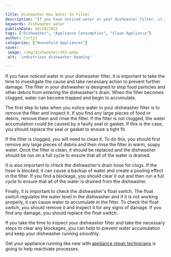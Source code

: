 ```yaml
---

title: Dishwasher Has Water In Filter
description: "If you have noticed water in your dishwasher filter, it is important to take the time to investigate the cause and take necessary ...see more"
keywords: dishwasher water
publishDate: 10/29/2022
tags: ["Dishwasher", "Appliance Consumption", "Clean Appliance"]
author: Curtis
categories: ["Household Appliances"]
cover: 
 image: /img/dishwasher/343.webp
 alt: 'industrious dishwasher beaming'

---
```


If you have noticed water in your dishwasher filter, it is important to take the time to investigate the cause and take necessary action to prevent further damage. The filter in your dishwasher is designed to stop food particles and other debris from entering the dishwasher's drain. When the filter becomes clogged, water can become trapped and begin to accumulate.

The first step to take when you notice water in your dishwasher filter is to remove the filter and inspect it. If you find any large pieces of food or debris, remove them and rinse the filter. If the filter is not clogged, the water accumulation could be caused by a faulty seal or gasket. If this is the case, you should replace the seal or gasket to ensure a tight fit.

If the filter is clogged, you will need to clean it. To do this, you should first remove any large pieces of debris and then rinse the filter in warm, soapy water. Once the filter is clean, it should be replaced and the dishwasher should be run on a full cycle to ensure that all of the water is drained.

It is also important to check the dishwasher's drain hose for clogs. If the hose is blocked, it can cause a backup of water and create a pooling effect in the filter. If you find a blockage, you should clear it out and then run a full cycle to ensure that all of the water is drained from the dishwasher.

Finally, it is important to check the dishwasher's float switch. The float switch regulates the water level in the dishwasher and if it is not working properly, it can cause water to accumulate in the filter. To check the float switch, you should remove it and inspect it for any signs of damage. If you find any damage, you should replace the float switch.

If you take the time to inspect your dishwasher filter and take the necessary steps to clear any blockages, you can help to prevent water accumulation and keep your dishwasher running smoothly.

Get your appliance running like new with <a href="/pages/appliance-repair-technicians/">appliance repair technicians</a> is going to help reactivate processes.